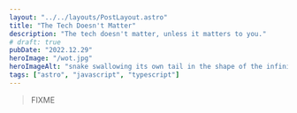```yaml
---
layout: "../../layouts/PostLayout.astro"
title: "The Tech Doesn't Matter"
description: "The tech doesn't matter, unless it matters to you."
# draft: true
pubDate: "2022.12.29"
heroImage: "/wot.jpg"
heroImageAlt: "snake swallowing its own tail in the shape of the infinity sign, a Warder sword across the snake"
tags: ["astro", "javascript", "typescript"]
---
```


> FIXME